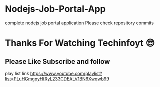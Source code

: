 # Nodejs-Job-Portal-App
complete nodejs job portal application Please check repository commits 

# Thanks For Watching Techinfoyt 😎

## Please Like Subscribe and follow

play list link https://www.youtube.com/playlist?list=PLuHGmgpyHfRyL233CDEALV1BN6Xwqwb99

